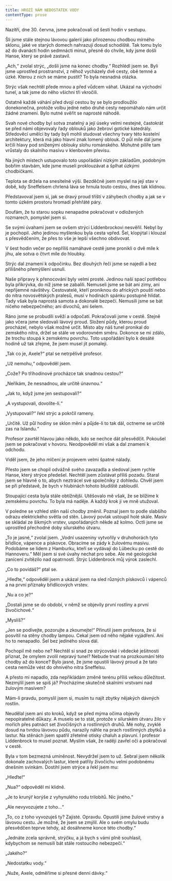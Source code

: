 ```yaml
---
title: HROZÍ NÁM NEDOSTATEK VODY
contentType: prose
---
```


Nazítří, dne 30. června, jsme pokračovali od šesti hodin v sestupu.

Šli jsme stále stejnou lávovou galerií jako přirozenou chodbou mírného sklonu, jaké ve starých domech nahrazují dosud schodiště. Tak tomu bylo až do dvanácti hodin sedmnácti minut, přesně do chvíle, kdy jsme došli Hanse, který se právě zastavil.

„Ach,“ zvolal strýc, „došli jsme na konec chodby.“ Rozhlédl jsem se. Byli jsme uprostřed prostranství, z něhož vycházely dvě cesty, obě temné a úzké. Kterou z nich se máme pustit? To byla nesnadná otázka.

Strýc však nechtěl přede mnou a před vůdcem váhat. Ukázal na východní tunel, a tak jsme do něho všichni tři vkročili.

Ostatně každé váhání před dvojí cestou by se bylo prodloužilo donekonečna, protože volbu jedné nebo druhé cesty nepomáhalo nám určit žádné znamení. Bylo nutné svěřit se naprosté náhodě.

Svah nové chodby byl sotva znatelný a její úseky velmi nestejné, častokrát se před námi objevovaly řady oblouků jako žebroví gotické katedrály. Středověcí umělci by tady byli mohli studovat všechny tvary této kostelní architektury, která má jako hlavní znak lomený oblouk. O půl míle dál jsme krčili hlavy pod sníženými oblouky slohu románského. Mohutné pilíře tam vrůstaly do skalního masívu v klenbovém převisu.

Na jiných místech ustupovalo toto uspořádání nízkým základům, podobným bobřím stavbám, kde jsme museli proklouzávat a šplhat úzkými chodbičkami.

Teplota se držela na snesitelné výši. Bezděčně jsem myslel na její stav v době, kdy Sneffelsem chrlená láva se hrnula touto cestou, dnes tak klidnou.

Představoval jsem si, jak se dravý proud tříští v záhybech chodby a jak se v tomto úzkém prostoru hromadí přehřáté páry.

Doufám, že tu starou sopku nenapadne pokračovat v odložených rozmarech, pomyslel jsem si.

Se svými úvahami jsem se ovšem strýci Liddenbrockovi nesvěřil. Nebyl by je pochopil. Jeho jedinou myšlenkou byla cesta vpřed. Šel, klopýtal i klouzal s přesvědčením, že přes to vše je lepší všechno obdivovat.

V šest hodin večer po nepříliš namáhavé cestě jsme pronikli o dvě míle k jihu, ale sotva o čtvrt míle do hloubky.

Strýc dal znamení k odpočinku. Bez dlouhých řečí jsme se najedli a bez přílišného přemýšlení usnuli.

Naše přípravy k přenocování byly velmi prosté. Jedinou naší spací potřebou byla přikrývka, do níž jsme se zabalili. Nemuseli jsme se bát ani zimy, ani nepříjemné návštěvy. Cestovatelé, kteří proniknou do afrických pouští nebo do nitra novosvětských pralesů, musí v hodinách spánku postupně hlídat. Tady však byla naprostá samota a dokonalé bezpečí. Nemusili jsme se bát ničeho nebezpečného; ani divochů, ani šelem.

Ráno jsme se probudili svěží a odpočatí. Pokračovali jsme v cestě. Stejně jako včera jsme sledovali lávový proud. Složení půdy, kterou proud procházel, nebylo však možné určit. Místo aby náš tunel pronikal do zemského nitra, držel se stále ve vodorovném směru. Dokonce se mi zdálo, že trochu stoupá k zemskému povrchu. Toto uspořádání bylo k desáté hodině už tak zřejmé, že jsem musel jít pomaleji.

„Tak co je, Axele?“ ptal se netrpělivě profesor.

„Už nemohu,“ odpověděl jsem.

„Cože? Po tříhodinové procházce tak snadnou cestou?“

„Neříkám, že nesnadnou, ale určitě únavnou.“

„Jak to, když jsme jen sestupovali?“

„A vystupovali, dovolíte-li.“

„Vystupovali?“ řekl strýc a pokrčil rameny.

„Určitě. Už půl hodiny se sklon mění a půjde-li to tak dál, octneme se určitě zas na Islandu.“

Profesor zavrtěl hlavou jako někdo, kdo se nechce dát přesvědčit. Pokoušel jsem se pokračovat v hovoru. Neodpověděl mi však a dal znamení k odchodu.

Viděl jsem, že jeho mlčení je projevem velmi špatné nálady.

Přesto jsem se chopil odvážně svého zavazadla a sledoval jsem rychle Hanse, který strýce předešel. Nechtěl jsem zůstávat příliš pozadu. Staral jsem se hlavně o to, abych neztrácel své společníky z dohledu. Chvěl jsem se při představě, že bych v hlubinách tohoto bludiště zabloudil.

Stoupající cesta byla stále obtížnější. Utěšovalo mě však, že se blížíme k zemskému povrchu. To byla má naděje. A každý krok ji ve mně utužoval.

V poledne se vzhled stěn naší chodby změnil. Poznal jsem to podle slabšího odrazu elektrického světla od stěn. Lávový povlak ustoupil holé skále. Masív se skládal ze šikmých vrstev, uspořádaných někde až kolmo. Octli jsme se uprostřed přechodné doby silurského útvaru.

„To je jasné,“ zvolal jsem. „Vodní usazeniny vytvořily v druhohorách tyto břidlice, vápence a pískovce. Obracíme se zády k žulovému masívu. Podobáme se lidem z Hamburku, kteří se vydávají do Lübecku po cestě do Hannoveru.“ Měl jsem si své úvahy nechat pro sebe. Ale mé geologické zanícení zvítězilo nad opatrností. Strýc Liddenbrock můj výrok zaslechl.

„Co to povídáš?“ ptal se.

„Hleďte,“ odpověděl jsem a ukázal jsem na sled různých pískovců i vápenců a na první příznaky břidlicových vrstev.

„Nu a co je?“

„Dostali jsme se do období, v němž se objevily první rostliny a první živočichové.“

„Myslíš?“

„Jen se podívejte, pozorujte a zkoumejte!“ Přinutil jsem profesora, že si posvítil na stěny chodby lampou. Cekal jsem od něho nějaké vyjádření. Ani ho to nenapadlo. Šel bez jediného slova dál.

Pochopil mě nebo ne? Nechtěl si snad ze strýcovské i vědecké ješitnosti přiznat, že omylem zvolil nepravý tunel? Nebude trvat na prozkoumání této chodby až do konce? Bylo jasné, že jsme opustili lávový proud a že tato cesta nemůže vést do ohnivého nitra Sneffelsu.

A přesto mi napadlo, zda nepřikládám změně terénu příliš velkou důležitost. Nezmýlil jsem se spíš já? Procházíme skutečně skalními vrstvami nad žulovým masívem?

Mám-li pravdu, pomyslil jsem si, musím tu najít zbytky nějakých dávných rostlin.

Neudělal jsem ani sto kroků, když se před mýma očima objevily nepopiratelné důkazy. A muselo se to stát, protože v silurském útvaru žilo v mořích přes patnáct set živočišných a rostlinných druhů. Mé nohy, zvyklé dosud na tvrdou lávovou půdu, narazily náhle na prach rostlinných zbytků a lastur. Na stěnách jsem spatřil zřetelné otisky chaluh a plavuní. I profesor Liddenbrock to musel poznat. Myslím však, že raději zavřel oči a pokračoval v cestě.

Byla v tom bezmezná umíněnost. Nevydržel jsem to už. Sebral jsem několik dokonale zachovalých lastur, které patřily živočichu velmi podobnému dnešním svinkám. Dostihl jsem strýce a řekl jsem mu:

„Hleďte!“

„Nua?“ odpověděl mi klidně.

„Je to krunýř korýše z vyhynulého rodu trilobitů. Nic jiného.“

„Ale nevyvozujete z toho…“

„To, co z toho vyvozuješ ty? Zajisté. Opravdu. Opustili jsme žulové vrstvy a lávovou cestu. Je možné, že jsem se zmýlil. Ale o svém omylu budu přesvědčen teprve tehdy, až dosáhneme konce této chodby.“

„Jednáte zcela správně, strýčku, a já bych s vámi plně souhlasil, kdybychom se nemusili bát stále rostoucího nebezpečí.“

„Jakého?“

„Nedostatku vody.“

„Nuže, Axele, odměříme si přesné denní dávky.“
